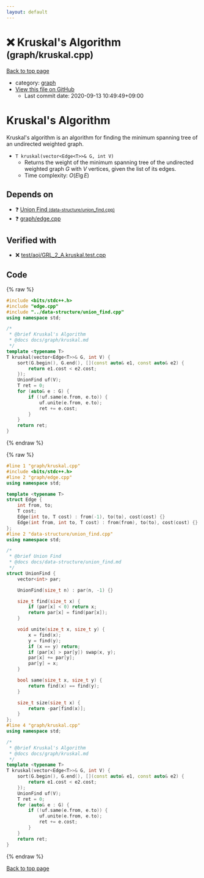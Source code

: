 ```yaml
---
layout: default
---
```


<!-- mathjax config similar to math.stackexchange -->
<script type="text/javascript" async
  src="https://cdnjs.cloudflare.com/ajax/libs/mathjax/2.7.5/MathJax.js?config=TeX-MML-AM_CHTML">
</script>
<script type="text/x-mathjax-config">
  MathJax.Hub.Config({
    TeX: { equationNumbers: { autoNumber: "AMS" }},
    tex2jax: {
      inlineMath: [ ['$','$'] ],
      processEscapes: true
    },
    "HTML-CSS": { matchFontHeight: false },
    displayAlign: "left",
    displayIndent: "2em"
  });
</script>

<script type="text/javascript" src="https://cdnjs.cloudflare.com/ajax/libs/jquery/3.4.1/jquery.min.js"></script>
<script src="https://cdn.jsdelivr.net/npm/jquery-balloon-js@1.1.2/jquery.balloon.min.js" integrity="sha256-ZEYs9VrgAeNuPvs15E39OsyOJaIkXEEt10fzxJ20+2I=" crossorigin="anonymous"></script>
<script type="text/javascript" src="../../assets/js/copy-button.js"></script>
<link rel="stylesheet" href="../../assets/css/copy-button.css" />


# :x: Kruskal's Algorithm <small>(graph/kruskal.cpp)</small>

<a href="../../index.html">Back to top page</a>

* category: <a href="../../index.html#f8b0b924ebd7046dbfa85a856e4682c8">graph</a>
* <a href="{{ site.github.repository_url }}/blob/master/graph/kruskal.cpp">View this file on GitHub</a>
    - Last commit date: 2020-09-13 10:49:49+09:00




# Kruskal's Algorithm

Kruskal's algorithm is an algorithm for finding the minimum spanning tree of an undirected weighted graph.

- `T kruskal(vector<Edge<T>>& G, int V)`
    - Returns the weight of the minimum spanning tree of the undirected weighted graph $G$ with $V$ vertices, given the list of its edges.
    - Time complexity: $O(E\lg E)$

## Depends on

* :question: <a href="../data-structure/union_find.cpp.html">Union Find <small>(data-structure/union_find.cpp)</small></a>
* :question: <a href="edge.cpp.html">graph/edge.cpp</a>


## Verified with

* :x: <a href="../../verify/test/aoj/GRL_2_A.kruskal.test.cpp.html">test/aoj/GRL_2_A.kruskal.test.cpp</a>


## Code

<a id="unbundled"></a>
{% raw %}
```cpp
#include <bits/stdc++.h>
#include "edge.cpp"
#include "../data-structure/union_find.cpp"
using namespace std;

/*
 * @brief Kruskal's Algorithm
 * @docs docs/graph/kruskal.md
 */
template <typename T>
T kruskal(vector<Edge<T>>& G, int V) {
    sort(G.begin(), G.end(), [](const auto& e1, const auto& e2) {
        return e1.cost < e2.cost;
    });
    UnionFind uf(V);
    T ret = 0;
    for (auto& e : G) {
        if (!uf.same(e.from, e.to)) {
            uf.unite(e.from, e.to);
            ret += e.cost;
        }
    }
    return ret;
}
```
{% endraw %}

<a id="bundled"></a>
{% raw %}
```cpp
#line 1 "graph/kruskal.cpp"
#include <bits/stdc++.h>
#line 2 "graph/edge.cpp"
using namespace std;

template <typename T>
struct Edge {
    int from, to;
    T cost;
    Edge(int to, T cost) : from(-1), to(to), cost(cost) {}
    Edge(int from, int to, T cost) : from(from), to(to), cost(cost) {}
};
#line 2 "data-structure/union_find.cpp"
using namespace std;

/*
 * @brief Union Find
 * @docs docs/data-structure/union_find.md
 */
struct UnionFind {
    vector<int> par;

    UnionFind(size_t n) : par(n, -1) {}

    size_t find(size_t x) {
        if (par[x] < 0) return x;
        return par[x] = find(par[x]);
    }

    void unite(size_t x, size_t y) {
        x = find(x);
        y = find(y);
        if (x == y) return;
        if (par[x] > par[y]) swap(x, y);
        par[x] += par[y];
        par[y] = x;
    }

    bool same(size_t x, size_t y) {
        return find(x) == find(y);
    }

    size_t size(size_t x) {
        return -par[find(x)];
    }
};
#line 4 "graph/kruskal.cpp"
using namespace std;

/*
 * @brief Kruskal's Algorithm
 * @docs docs/graph/kruskal.md
 */
template <typename T>
T kruskal(vector<Edge<T>>& G, int V) {
    sort(G.begin(), G.end(), [](const auto& e1, const auto& e2) {
        return e1.cost < e2.cost;
    });
    UnionFind uf(V);
    T ret = 0;
    for (auto& e : G) {
        if (!uf.same(e.from, e.to)) {
            uf.unite(e.from, e.to);
            ret += e.cost;
        }
    }
    return ret;
}

```
{% endraw %}

<a href="../../index.html">Back to top page</a>

